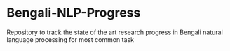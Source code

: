 # Bengali-NLP-Progress
Repository  to track the state of the art research progress in Bengali natural language processing for most common task
